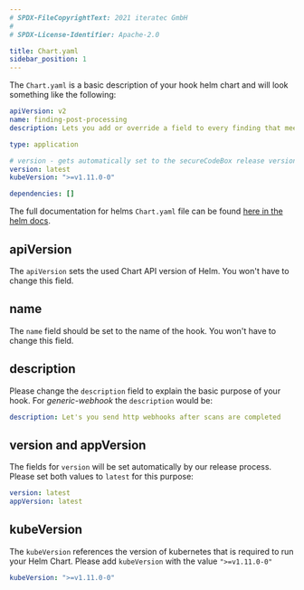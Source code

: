 ```yaml
---
# SPDX-FileCopyrightText: 2021 iteratec GmbH
#
# SPDX-License-Identifier: Apache-2.0

title: Chart.yaml
sidebar_position: 1
---
```


The `Chart.yaml` is a basic description of your hook helm chart and will look something like the following:

```yaml
apiVersion: v2
name: finding-post-processing
description: Lets you add or override a field to every finding that meets specified conditions

type: application

# version - gets automatically set to the secureCodeBox release version when the helm charts gets published
version: latest
kubeVersion: ">=v1.11.0-0"

dependencies: []
```

The full documentation for helms `Chart.yaml` file can be found [here in the helm docs](https://helm.sh/docs/topics/charts/#the-chartyaml-file).

## apiVersion

The `apiVersion` sets the used Chart API version of Helm.
You won't have to change this field.

## name

The `name` field should be set to the name of the hook.
You won't have to change this field.

## description

Please change the `description` field to explain the basic purpose of your hook.
For _generic-webhook_ the `description` would be:

```yaml
description: Let's you send http webhooks after scans are completed
```

## version and appVersion

The fields for `version` will be set automatically by our release process.
Please set both values to `latest` for this purpose:

```yaml
version: latest
appVersion: latest
```

## kubeVersion

The `kubeVersion` references the version of kubernetes that is required to run your Helm Chart.
Please add `kubeVersion` with the value `">=v1.11.0-0"`

```yaml
kubeVersion: ">=v1.11.0-0"
```
